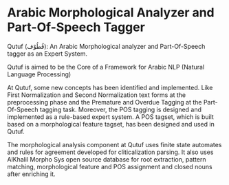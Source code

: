 # Arabic Morphological Analyzer and Part-Of-Speech Tagger

Qutuf (قُطُوْف): An Arabic Morphological analyzer and Part-Of-Speech tagger as an Expert System.

Qutuf is aimed to be the Core of a Framework for Arabic NLP (Natural Language Processing)

At Qutuf, some new concepts has been identified and implemented. Like First Normalization and Second Normalization text forms at the preprocessing phase and the Premature and Overdue Tagging at the Part-Of-Speech tagging task. Moreover, the POS tagging is designed and implemented as a rule-based expert system. A POS tagset, which is built based on a morphological feature tagset, has been designed and used in Qutuf.

The morphological analysis component at Qutuf uses finite state automates and rules for agreement developed for cliticalization parsing. It also uses AlKhalil Morpho Sys open source database for root extraction, pattern matching, morphological feature and POS assignment and closed nouns after enriching it.
